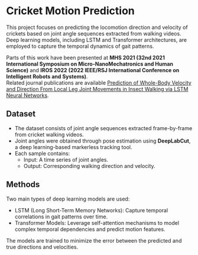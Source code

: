 # Cricket Motion Prediction

This project focuses on predicting the locomotion direction and velocity of crickets based on joint angle sequences extracted from walking videos. Deep learning models, including LSTM and Transformer architectures, are employed to capture the temporal dynamics of gait patterns.

Parts of this work have been presented at **MHS  2021 (32nd 2021 International Symposium on Micro-NanoMechatronics and Human Science)** and **IROS 2022 (2022 IEEE/RSJ International Conference on Intelligent Robots and Systems)**.  
Related journal publications are available [Prediction of Whole-Body Velocity and Direction From Local Leg Joint Movements in Insect Walking via LSTM Neural Networks](https://ieeexplore.ieee.org/document/9832735).


## Dataset

- The dataset consists of joint angle sequences extracted frame-by-frame from cricket walking videos.
- Joint angles were obtained through pose estimation using **DeepLabCut**, a deep learning-based markerless tracking tool.
- Each sample contains:
  - Input: A time series of joint angles.
  - Output: Corresponding walking direction and velocity.


## Methods

Two main types of deep learning models are used:
- LSTM (Long Short-Term Memory Networks): Capture temporal correlations in gait patterns over time.
- Transformer Models: Leverage self-attention mechanisms to model complex temporal dependencies and predict motion features.

The models are trained to minimize the error between the predicted and true directions and velocities.
